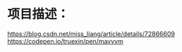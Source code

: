 # 项目描述：
https://blog.csdn.net/miss_liang/article/details/72866609
https://codepen.io/truexin/pen/mavvvm